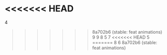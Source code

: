 <<<<<<< HEAD
=======
4
>>>>>>> 8a702b6 (stable: feat animations)
9
9
8
5
7
<<<<<<< HEAD
5
=======
8
6
>>>>>>> 8a702b6 (stable: feat animations)
